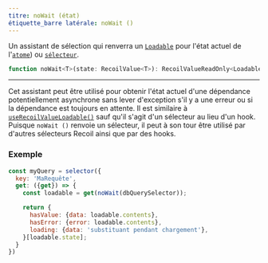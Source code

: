 ```yaml
---
titre: noWait (état)
étiquette_barre latérale: noWait ()
---
```


Un assistant de sélection qui renverra un [`Loadable`](/docs_FR-fr/api-reference/core/Loadable) pour l'état actuel de l'[`atome`](/docs_FR-fr/api-reference/core/atom)) ou [ `sélecteur`](/docs_FR-fr/api-reference/core/selector).

```jsx
function noWait<T>(state: RecoilValue<T>): RecoilValueReadOnly<Loadable<T>>
```

---

Cet assistant peut être utilisé pour obtenir l'état actuel d'une dépendance potentiellement asynchrone sans lever d'exception s'il y a une erreur ou si la dépendance est toujours en attente. Il est similaire à [`useRecoilValueLoadable()`](/docs_FR-fr/api-reference/core/useRecoilValueLoadable) sauf qu'il s'agit d'un sélecteur au lieu d'un hook. Puisque `noWait ()` renvoie un sélecteur, il peut à son tour être utilisé par d'autres sélecteurs Recoil ainsi que par des hooks.

### Exemple

```jsx
const myQuery = selector({
  key: 'MaRequête',
  get: ({get}) => {
    const loadable = get(noWait(dbQuerySelector));

    return {
      hasValue: {data: loadable.contents},
      hasError: {error: loadable.contents},
      loading: {data: 'substituant pendant chargement'},
    }[loadable.state];
  }
})

```

